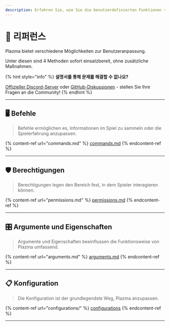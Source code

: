 ```yaml
---
description: Erfahren Sie, wie Sie die benutzerdefinierten Funktionen von Plazma nutzen können.
---
```


# 📜 리퍼런스

Plazma bietet verschiedene Möglichkeiten zur Benutzeranpassung.

Unter diesen sind 4 Methoden sofort einsatzbereit, ohne zusätzliche Maßnahmen.

{% hint style="info" %}
**설명서를 통해 문제를 해결할 수 없나요?**

[Offizieller Discord-Server](https://discord.gg/MmfC52K8A8) oder [GitHub-Diskussionen](https://github.com/PlazmaMC/PlazmaBukkit/discussions) - stellen Sie Ihre Fragen an die Community!
{% endhint %}

***

## 🖥️ Befehle <a href="#id-1" id="id-1"></a>

> Befehle ermöglichen es, Informationen im Spiel zu sammeln oder die Spielerfahrung anzupassen.

{% content-ref url="commands.md" %}
[commands.md](commands.md)
{% endcontent-ref %}

***

## 🛡️ Berechtigungen <a href="#id-2" id="id-2"></a>

> Berechtigungen legen den Bereich fest, in dem Spieler interagieren können.

{% content-ref url="permissions.md" %}
[permissions.md](permissions.md)
{% endcontent-ref %}

***

## 🎛️ Argumente und Eigenschaften <a href="#id-3" id="id-3"></a>

> Argumente und Eigenschaften beeinflussen die Funktionsweise von Plazma umfassend.

{% content-ref url="arguments.md" %}
[arguments.md](arguments.md)
{% endcontent-ref %}

***

## 📋 Konfiguration <a href="#id-4" id="id-4"></a>

> Die Konfiguration ist der grundlegendste Weg, Plazma anzupassen.

{% content-ref url="configurations/" %}
[configurations](configurations/)
{% endcontent-ref %}

***
